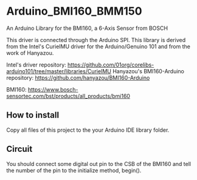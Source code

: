 # Arduino_BMI160_BMM150
An Arduino Library for the BMI160, a 6-Axis Sensor from BOSCH

This driver is connected through the Arduino SPI.
This library is derived from the Intel's CurieIMU driver for the Arduino/Genuino 101 and from the work of Hanyazou.

Intel's driver repository: https://github.com/01org/corelibs-arduino101/tree/master/libraries/CurieIMU
Hanyazou's BMI160-Arduino repository: https://github.com/hanyazou/BMI160-Arduino

BMI160: https://www.bosch-sensortec.com/bst/products/all_products/bmi160

## How to install
Copy all files of this project to the your Arduino IDE library folder.

## Circuit
You should connect some digital out pin to the CSB of the BMI160 and tell the number of the pin to the initialize method, begin().